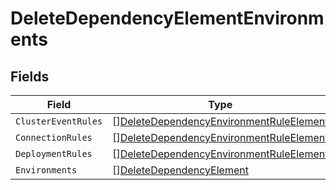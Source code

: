# DeleteDependencyElementEnvironments


## Fields

| Field                                                                                                     | Type                                                                                                      | Required                                                                                                  | Description                                                                                               |
| --------------------------------------------------------------------------------------------------------- | --------------------------------------------------------------------------------------------------------- | --------------------------------------------------------------------------------------------------------- | --------------------------------------------------------------------------------------------------------- |
| `ClusterEventRules`                                                                                       | [][DeleteDependencyEnvironmentRuleElement](../../models/shared/deletedependencyenvironmentruleelement.md) | :heavy_minus_sign:                                                                                        | N/A                                                                                                       |
| `ConnectionRules`                                                                                         | [][DeleteDependencyEnvironmentRuleElement](../../models/shared/deletedependencyenvironmentruleelement.md) | :heavy_minus_sign:                                                                                        | N/A                                                                                                       |
| `DeploymentRules`                                                                                         | [][DeleteDependencyEnvironmentRuleElement](../../models/shared/deletedependencyenvironmentruleelement.md) | :heavy_minus_sign:                                                                                        | N/A                                                                                                       |
| `Environments`                                                                                            | [][DeleteDependencyElement](../../models/shared/deletedependencyelement.md)                               | :heavy_minus_sign:                                                                                        | N/A                                                                                                       |